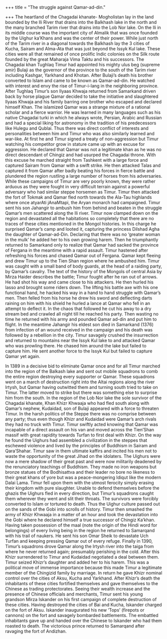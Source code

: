 +++
title = "The struggle against Qamar-ad-din."

+++
The heartland of the Chagadai khanate- Mogholistan lay in the land
bounded by the Ili River that drains into the Balkhash lake in the north
and the many branched Tarim river that drains into the Lob Nor lake. On
the Ili in its middle course was the important city of Almalik that was
once founded by the Uighur ka’Khans and was the center of their power.
While just north of the Tarim river in a diagonal towards the Balkhash
lay the 3 cities of Kucha, Sairam and Alma-Ata that was just beyond the
Issyk Kul lake. These cities were all that remained of once prolific
Indic colonies on the Silk route founded by the great Maharaja Vima
Taktu and his successors. The Chagadai khan Tughlaq Timur had appointed
his mighty ulus beg (supreme amir) Bulaji as the governor of the
province to the south of the Tarim river including Kashgar, Yarkhand and
Khotan. After Bulaji’s death his brother converted to Islam and came to
be known as Qamar-ad-din. He watched with interest and envy the rise of
Timur-i-lang in the neighboring province. After Tughlaq Timur’s son
Ilyaas Khwaja returned from Samarkand driven back by horse plague Qamar
decided to take the initiative and slaughtered Ilyaas Khwaja and his
family barring one brother who escaped and declared himself Khan. The
islamized Qamar was a strange mixture of a rational scholar and a fierce
warrior. He was learned in many languages such as his native Chagadai
turki in which he always wrote, Persian, Arabic and Russian and had a
special liking for astronomy in the tradition of his predecessors like
Hulegu and Qublai. Thus there was direct conflict of interests and
personalities between him and Timur who was also similarly learned and
war-like. At first he and Timur signed a treaty of non-aggression but
Timur watching his competitor grow in stature came up with an excuse for
aggression. He declared that Qamar was not a legitimate khan as he was
no direct descendant of Chingiz and had usurped the Chagadai throne.
With this excuse he marched straight from Tashkent with a large force
and captured Sairam from Qamar with a swift strike. He then attacked
Talas and captured it from Qamar after badly beating his forces in
fierce battle and plundered the region rustling a large number of horses
from his adversaries. While these campaigns of Timur are very poorly
known, they were rather arduous as they were fought in very difficult
terrain against a powerful adversary who had similar steppe horsemen as
Timur. Timur then attacked the fort of Tokmak and Qamar fled north
towards the Ala-Tau highlands where once atyarAti jAnaMtapi, the Aryan
monarch had campaigned. Timur sent his son Jahangir to ambush him from
behind and beaten in the struggle Qamar’s men scattered along the Ili
river. Timur now clamped down on the region and devastated all the
habitations so completely that there are no traces of these cities
mentioned in the Mongol histories. In this charge he surprised Qamar’s
camp and looted it, capturing the princess Dilshad Agha the daughter of
Qamar-ad-Din. Declaring that there was no ‘greater woman in the mulk’ he
added her to his own growing harem. Then he triumphantly returned to
Samarkand only to realize that Qamar had sacked the province of Fergana
in the meantime with a rapid assault. Timur hastened after refreshing
his forces and chased Qamar out of Fergana. Qamar kept fleeing and drew
Timur up to the Tien Shan region where he ambushed him. Timur was caught
with a small band of body guards, at the head of a raiding party, by
Qamar’s cavalry. The text of the history of the Mongols of central Asia
by Mirza Haider describes the battle; Timur fought after he ran out of
arrows. He had shot his way and came close to his attackers. He then
hurled his lasso and brought some riders down. The lifting his battle
axe with his one functional hand, he hacked his way in a hand to hand
struggle with Qamar’s men. Then felled from his horse he drew his sword
and deflecting darts raining on him with his shield he hurled a lance at
Qamar who fell in an attempt to deflect it. In the chaos that followed
he cut his away to a dry stream bed and crawled all night till he
reached his party. Then wasting no time he returned with his army and
pounded Qamar ad-din and put him to flight. In the meantime Jahangir his
eldest son died in Samarkand (1376) from infection of an wound received
in the campaign and his death was followed by a rebellion in the city.
Timur savagely crushed the insurrection and returned to mountains near
the Issyk Kul lake to and attacked Qamar who was prowling there. He
chased him around the lake but failed to capture him. He sent another
force to the Issyk Kul but failed to capture Qamar yet again.

In 1389 in a decisive bid to eliminate Qamar once and for all Timur
marched into the region of the Balkash lake and sent out mobile
squadrons to comb the entire region destroying every supporter or Qamar.
These squadrons went on a march of destruction right into the Altai
regions along the river Irtysh, but Qamar having outwitted them and
turning south tried to take on Timur. The latter moved to strike but
there was something else to surprise him from the south. In the region
of the Lob Nor lake the sole survivor of the Chagadai khanate, Khan
Khizr Khwaaja who had fled south along with Qamar’s nephew, Kudaidad,
son of Bulaji appeared with a force to threaten Timur. In the harsh
politics of the Steppe there was no comprise between any party; thus
even though Khizr and Kudaidad were Qamar’s arch rivals they had no
truck with Timur. Timur swiftly acted knowing that Qamar was incapable
of a direct assault on his van and moved across the Tien’Shan massif
with great rapidity towards Turfan to first deal with Khizr. On the way
he found the Uighurs had assembled a civilization in the steppes that
eschewed violence and lived by the principles of Buddhism in Sairam and
Qara’Shahar. Timur saw in them ultimate kaffirs and incited his men not
to waste the opportunity of the great Jihad on the idolaters. The
Uighurs were now a mere shadow of their great past and were now
militarily deadened by the renunciatory teachings of Buddhism. They made
no iron weapons but bronze statues of the Bodhisattva and their leader
no bore no likeness to their great khans of yore but was a
peace-mongering Idiqut like the modern Dalai Lama. Timur fell upon them
with the utmost ferocity simply erasing their kingdom with pure
slaughter. Unable to defend themselves before the ghazis the Uighurs
fled in every direction, but Timur’s squadrons caught them wherever they
went and slit their throats. The survivors were forcibly converted to
Islam or tortured to death. Thus the Uighur culture passed out on the
sands of the Gobi into scrolls of history. Timur then smashed the army
of Khizr Khwaaja in a matter of an hour and took the devastation into
the Gobi where he declared himself a true successor of Chingiz Ka’khan.
Having taken possession of the maal (note the origin of the Hindi word
for belongings) of every living being in the region he returned to
Samarqand with his trail of naukers. He sent his son Omar Sheik to
devastate Uch Turfan and keeping pressing Qamar out of every refuge.
Finally in 1390, Timur’s squadrons drove Qamar along the Irtysh river
into the taiga from where he never returned again; presumably perishing
in the cold. After this Khizr surrendered to Timur and Kudaidad
negotiated a deal between them. Timur seized Khizr’s daughter and added
her to his harem. This was a political move of immense importance
because this made Timur a legitimate member of the Chingizid family by
marriage. In return he gave Khizr nominal control over the cities of
Aksu, Kucha and Yarkhand. After Khizr’s death the inhabitants of these
cities fortified themselves and gave themselves to the Chinese as
trading protectorates. Seeing their wealth increase and the presence of
Chinese officials and merchants, Timur sent his young grandson Mirza
Iskander on his first campaign of complete destruction of these cities.
Having destroyed the cities of Bai and Kucha, Iskander charged on the
fort of Aksu. Iskander inaugurated his new ‘Tops’ (firepots or cannons)
on the fort and savagely bombarded battlements. The embattled
inhabitants gave up and handed over the Chinese to Iskander who had them
roasted to death. The victorious prince returned to Samarqand after
ravaging the fort of Andizhan.
